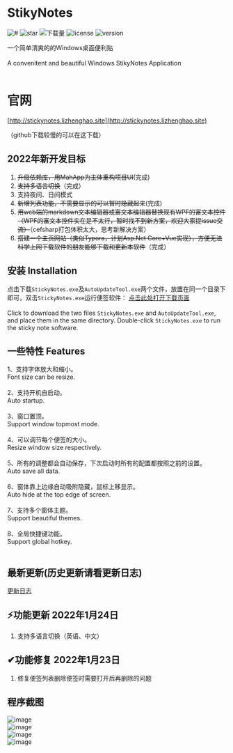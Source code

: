 # StikyNotes

![#](https://img.shields.io/badge/building-pass-brightgreen)
![star](https://img.shields.io/github/stars/li-zheng-hao/StikyNotes)
![下载量](https://img.shields.io/github/downloads/li-zheng-hao/StikyNotes/total)
![license](https://img.shields.io/github/license/li-zheng-hao/StikyNotes)
![version](https://img.shields.io/github/v/release/li-zheng-hao/StikyNotes)

一个简单清爽的的Windows桌面便利贴</br></br>
A convenitent and beautiful Windows StikyNotes Application </br></br>

# 官网

[http://stickynotes.lizhenghao.site](http://stickynotes.lizhenghao.site)

（github下载较慢的可以在这下载）

## 2022年新开发目标

1. ~~升级依赖库，用MahApp为主体重构项目UI~~(完成)
2. ~~支持多语言切换~~（完成）
3. 支持夜间、日间模式
4. ~~新增列表功能，不需要显示的可以暂时隐藏起来~~(完成)
5. ~~用web端的markdown文本编辑器或富文本编辑器替换现有WPF的富文本控件（WPF的富文本控件实在是不太行，暂时找不到新方案，欢迎大家提issue交流）~~（cefsharp打包体积太大，思考新解决方案）
6. ~~搭建一个主页网站（类似Typora，计划Asp.Net Core+Vue实现），方便无法科学上网下载软件的朋友能够下载和更新本软件~~（完成）

## 安装 Installation

点击下载`StickyNotes.exe`及`AutoUpdateTool.exe`两个文件，放置在同一个目录下即可，双击`StickyNotes.exe`运行便签软件：
[点击此处打开下载页面](https://github.com/li-zheng-hao/StikyNotes/releases)</br></br>
Click to download the two files `StickyNotes.exe` and `AutoUpdateTool.exe`, and place them in the same directory. Double-click `StickyNotes.exe` to run the sticky note software.

## 一些特性 Features</br>

1、支持字体放大和缩小。</br>
Font size can be resize.</br></br>
2、支持开机自启动。</br>
Auto startup.</br></br>
3、窗口置顶。</br>
Support window topmost mode.</br></br>
4、可以调节每个便签的大小。</br>
Resize window size respectively.</br></br>
5、所有的调整都会自动保存，下次启动时所有的配置都按照之前的设置。</br>
Auto save all data.</br></br>
6、窗体靠上边缘自动吸附隐藏，鼠标上移显示。</br>
Auto hide at the top edge of screen.</br></br>
7、支持多个窗体主题。</br>
Support beautiful themes.</br></br>
8、全局快捷键功能。</br>
Support global hotkey.</br></br>

## 最新更新(历史更新请看更新日志)

[更新日志](更新日志.md)

## ⚡功能更新 2022年1月24日

1. 支持多语言切换（英语、中文）

## ✔功能修复 2022年1月23日

1. 修复便签列表删除便签时需要打开后再删除的问题



## 程序截图

![image](https://github.com/li-zheng-hao/StikyNotes/raw/master/Doc/ScreenShot1.png)</br>
![image](https://github.com/li-zheng-hao/StikyNotes/raw/master/Doc/ScreenShot2.png)</br>
![image](https://github.com/li-zheng-hao/StikyNotes/raw/master/Doc/ScreenShot3.png)</br>
![image](https://github.com/li-zheng-hao/StikyNotes/raw/master/Doc/taskbar.png)</br>


